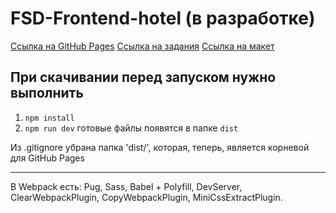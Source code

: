 # FSD-Frontend-hotel (в разработке)

[Ссылка на GitHub Pages](https://cyberpunk10.github.io/FSD-Frontend-hotel/dist "перейти на сайт")
[Ссылка на задания](https://rizzoma.com/topic/d5c429337bcaa70548fb5aeedee6d92b/0_b_8ndo_78h70/ "перейти на сайт")
[Ссылка на макет](https://www.figma.com/file/MumYcKVk9RkKZEG6dR5E3A/FSD-frontend-education-program.-The-2nd-task "перейти на сайт")

## При скачивании перед запуском нужно выполнить 
1) `npm install`
2) `npm run dev`
готовые файлы появятся в папке `dist`

Из .gitignore убрана папка 'dist/', которая, теперь, является корневой для GitHub Pages
<hr>
В Webpack есть: Pug, Sass, Babel + Polyfill, DevServer, ClearWebpackPlugin, CopyWebpackPlugin, MiniCssExtractPlugin.




